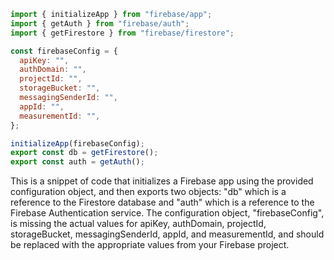 ```javascript
import { initializeApp } from "firebase/app";
import { getAuth } from "firebase/auth";
import { getFirestore } from "firebase/firestore";

const firebaseConfig = {
  apiKey: "",
  authDomain: "",
  projectId: "",
  storageBucket: "",
  messagingSenderId: "",
  appId: "",
  measurementId: "",
};

initializeApp(firebaseConfig);
export const db = getFirestore();
export const auth = getAuth();
```

This is a snippet of code that initializes a Firebase app using the provided configuration object, and then exports two objects: "db" which is a reference to the Firestore database and "auth" which is a reference to the Firebase Authentication service. The configuration object, "firebaseConfig", is missing the actual values for apiKey, authDomain, projectId, storageBucket, messagingSenderId, appId, and measurementId, and should be replaced with the appropriate values from your Firebase project.
